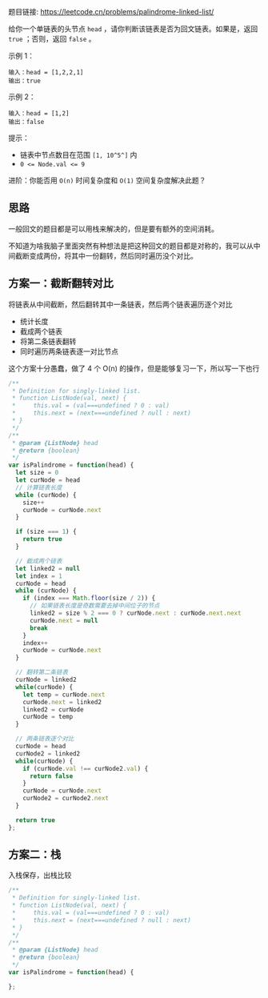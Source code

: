 题目链接: https://leetcode.cn/problems/palindrome-linked-list/

给你一个单链表的头节点 `head` ，请你判断该链表是否为回文链表。如果是，返回 `true` ；否则，返回 `false` 。

示例 1：
```
输入：head = [1,2,2,1]
输出：true
```

示例 2：
```
输入：head = [1,2]
输出：false
```

提示：
- 链表中节点数目在范围 `[1, 10^5^]` 内
- `0 <= Node.val <= 9`
 

进阶：你能否用 `O(n)` 时间复杂度和 `O(1)` 空间复杂度解决此题？

## 思路
一般回文的题目都是可以用栈来解决的，但是要有额外的空间消耗。

不知道为啥我脑子里面突然有种想法是把这种回文的题目都是对称的，我可以从中间截断变成两份，将其中一份翻转，然后同时遍历没个对比。


## 方案一：截断翻转对比
将链表从中间截断，然后翻转其中一条链表，然后两个链表遍历逐个对比
- 统计长度
- 截成两个链表
- 将第二条链表翻转
- 同时遍历两条链表逐一对比节点

这个方案十分愚蠢，做了 4 个 O(n) 的操作，但是能够复习一下，所以写一下也行
```JavaScript
/**
 * Definition for singly-linked list.
 * function ListNode(val, next) {
 *     this.val = (val===undefined ? 0 : val)
 *     this.next = (next===undefined ? null : next)
 * }
 */
/**
 * @param {ListNode} head
 * @return {boolean}
 */
var isPalindrome = function(head) {
  let size = 0
  let curNode = head
  // 计算链表长度
  while (curNode) {
    size++
    curNode = curNode.next
  }

  if (size === 1) {
    return true
  }

  // 截成两个链表
  let linked2 = null
  let index = 1
  curNode = head
  while (curNode) {
    if (index === Math.floor(size / 2)) {
      // 如果链表长度是奇数需要去掉中间位子的节点
      linked2 = size % 2 === 0 ? curNode.next : curNode.next.next
      curNode.next = null
      break
    }
    index++
    curNode = curNode.next
  }

  // 翻转第二条链表
  curNode = linked2
  while(curNode) {
    let temp = curNode.next
    curNode.next = linked2
    linked2 = curNode
    curNode = temp
  }

  // 两条链表逐个对比
  curNode = head
  curNode2 = linked2
  while(curNode) {
    if (curNode.val !== curNode2.val) {
      return false
    }
    curNode = curNode.next
    curNode2 = curNode2.next
  }

  return true
};
```

## 方案二：栈
入栈保存，出栈比较
```JavaScript
/**
 * Definition for singly-linked list.
 * function ListNode(val, next) {
 *     this.val = (val===undefined ? 0 : val)
 *     this.next = (next===undefined ? null : next)
 * }
 */
/**
 * @param {ListNode} head
 * @return {boolean}
 */
var isPalindrome = function(head) {

};
```
